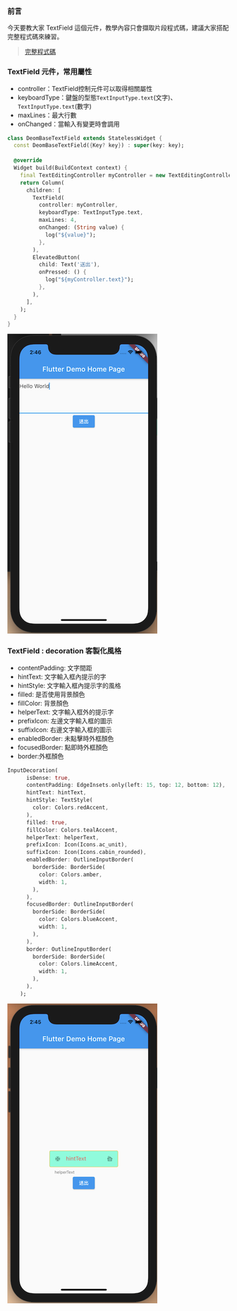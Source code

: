 ### 前言
今天要教大家 TextField 這個元件，教學內容只會擷取片段程式碼，建議大家搭配完整程式碼來練習。

> [完整程式碼](https://github.com/Daviswww/triathlon_flutter/tree/master/day10)

### TextField 元件，常用屬性
- controller：TextField控制元件可以取得相關屬性
- keyboardType：鍵盤的型態`TextInputType.text`(文字)、`TextInputType.text`(數字)
- maxLines：最大行數
- onChanged：當輸入有變更時會調用

```dart
class DeomBaseTextField extends StatelessWidget {
  const DeomBaseTextField({Key? key}) : super(key: key);

  @override
  Widget build(BuildContext context) {
    final TextEditingController myController = new TextEditingController();
    return Column(
      children: [
        TextField(
          controller: myController,
          keyboardType: TextInputType.text,
          maxLines: 4,
          onChanged: (String value) {
            log("${value}");
          },
        ),
        ElevatedButton(
          child: Text('送出'),
          onPressed: () {
            log("${myController.text}");
          },
        ),
      ],
    );
  }
}
```

![](https://raw.githubusercontent.com/Daviswww/triathlon_flutter/master/day10/image/j8JSFnk.png)



### TextField : decoration 客製化風格
- contentPadding: 文字間距
- hintText: 文字輸入框內提示的字
- hintStyle: 文字輸入框內提示字的風格
- filled: 是否使用背景顏色
- fillColor: 背景顏色
- helperText: 文字輸入框外的提示字
- prefixIcon: 左邊文字輸入框的圖示
- suffixIcon: 右邊文字輸入框的圖示
- enabledBorder: 未點擊時外框顏色
- focusedBorder: 點即時外框顏色
- border:外框顏色


```dart
InputDecoration(
      isDense: true,
      contentPadding: EdgeInsets.only(left: 15, top: 12, bottom: 12),
      hintText: hintText,
      hintStyle: TextStyle(
        color: Colors.redAccent,
      ),
      filled: true,
      fillColor: Colors.tealAccent,
      helperText: helperText,
      prefixIcon: Icon(Icons.ac_unit),
      suffixIcon: Icon(Icons.cabin_rounded),
      enabledBorder: OutlineInputBorder(
        borderSide: BorderSide(
          color: Colors.amber,
          width: 1,
        ),
      ),
      focusedBorder: OutlineInputBorder(
        borderSide: BorderSide(
          color: Colors.blueAccent,
          width: 1,
        ),
      ),
      border: OutlineInputBorder(
        borderSide: BorderSide(
          color: Colors.limeAccent,
          width: 1,
        ),
      ),
    );
```

![](https://raw.githubusercontent.com/Daviswww/triathlon_flutter/master/day10/image/MGIO6oV.png)
